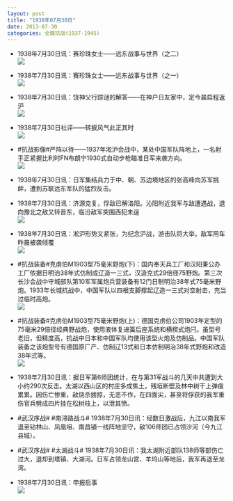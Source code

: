 ```yaml
---
layout: post
title: "1938年07月30日"
date: 2013-07-30
categories: 全面抗战(1937-1945)
---
```


<meta name="referrer" content="no-referrer" />

- 1938年7月30日讯：赛珍珠女士——远东战事与世界（之二） <br/><img src="https://ww4.sinaimg.cn/large/aca367d8jw1e7590ewqgmj20c10m0goq.jpg" />

- 1938年7月30日讯：赛珍珠女士——远东战事与世界（之一） <br/><img src="https://ww2.sinaimg.cn/large/aca367d8jw1e757bypv2tj20c11negu1.jpg" />

- 1938年7月30日讯：饶神父行踪谜的解答——在神户日友家中，定今晨启程返沪 <br/><img src="https://ww4.sinaimg.cn/large/aca367d8jw1e755jfiat7j20a50icmyc.jpg" />

- 1938年7月30日社评——转捩风气此正其时 <br/><img src="https://ww2.sinaimg.cn/large/aca367d8jw1e7522plm3fj20c10uldk0.jpg" />

- #抗战影像#严阵以待——1937年淞沪会战中，某处中国军队阵地上，一名射手正紧握比利时FN布朗宁1930式自动步枪瞄准日军来袭方向。 <br/><img src="https://ww4.sinaimg.cn/large/aca367d8jw1e74uuxuxyij20p00gy788.jpg" />

- 1938年7月30日讯：日军集结兵力于中、朝、苏边境地区的张高峰向苏军挑衅，遭到苏联远东军队的猛烈反击。 

- 1938年7月30日讯：济源克复，俘敌已解洛阳。沁阳附近我军与敌遭遇战，退向豫北之敌又转晋东，临汾敌军突围西犯未逞 <br/><img src="https://ww2.sinaimg.cn/large/aca367d8jw1e74rnqrwkgj207o10hdii.jpg" />

- 1938年7月30日讯：淞沪形势又紧张，为纪念沪战，游击队将大举。敌军用车昨晨被袭倾覆 <br/><img src="https://ww4.sinaimg.cn/large/aca367d8jw1e74px9ekxij20890ozq51.jpg" />

- #抗战装备#克虏伯M1903型75毫米野炮(下)：国内奉天兵工厂和汉阳秉公办工厂依据日明治38年式仿制成辽造一三式，汉造克式29倍径75野炮。第三次长沙会战中守城部队第10军军属炮兵营装备有12门日制明治38年式75毫米野炮。1933年长城抗战中，中国军队以四根支脚撑起辽造一三式对空射击，充当过临时高炮。 <br/><img src="https://ww2.sinaimg.cn/large/aca367d8jw1e74ohqv0ydj20c10n4gnd.jpg" />

- #抗战装备#克虏伯M1903型75毫米野炮(上)：德国克虏伯公司1903年定型的75毫米29倍径经典野战炮，使用液体复进簧后座系统和横楔式炮闩。虽型号老旧，但精度高，抗战中日本和中国军队均使用该型火炮及仿制品。中国军队装备之该炮型号有德国原厂产、仿制辽13式和日本仿制明治38年式野炮和改造38年式等。 <br/><img src="https://ww3.sinaimg.cn/large/aca367d8jw1e74nmaz5phj20c10eqwf5.jpg" />

- 1938年7月30日讯：据日军第6师团统计，在与第31军战斗的几天中共遭到大小约290次反击。太湖以西山区的村庄多成焦土，残垣断壁及林中树干上弹痕累累。因伤亡惨重，敌烧杀掳掠，无恶不作，在四面尖，甚至将俘获的我军重伤官兵劈成四片挂在松树枝上，以泄其愤。 

- #武汉序战# #南浔路战斗# 1938年7月30日讯：经数日激战后，九江以南我军退至钻林山、凤凰咀、南昌铺一线阵地坚守，敌106师团已占领沙河（今九江县城）。 

- #武汉序战# #太湖战斗# 1938年7月30日讯：我太湖附近部队138师等部伤亡过大，退却到塔镇、大湖河。日军占领龙山宫、羊坞山等地后，我军再退至龙湾。 

- 1938年7月30日讯：申报启事 <br/><img src="https://ww2.sinaimg.cn/large/aca367d8jw1e74h97lb3lj206t0kn0tn.jpg" />

